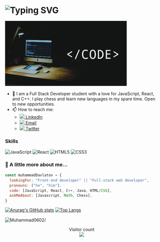 <h1 align="left"> 
    <img align="center" src="https://readme-typing-svg.demolab.com?font=Poppins&size=30&pause=1000&color=fc9803&width=435&lines=Hi there, 👋 I'm Muhammad" alt="Typing SVG" />
</h1>
<img src="profile.jpg" width="400"/>

- 🔭 I am a Full Stack Developer student with a love for JavaScript, React, and C++. I play chess and learn new languages in my spare time. Open to new opportunities.
- 📫 How to reach me:
  - [<img src="https://i.stack.imgur.com/gVE0j.png" width='20'/> LinkedIn](https://www.linkedin.com/in/muhammad-davlatov-6a8536254/)
  - [<img src="https://cdn-icons-png.flaticon.com/512/281/281769.png" width='20'/> Email](mailto:bahirhakimy2015@gmail.com)
  - [<img src="https://upload.wikimedia.org/wikipedia/commons/thumb/4/4f/Twitter-logo.svg/2491px-Twitter-logo.svg.png" width='20'/> Twitter](https://twitter.com/MuhammadDavla20)


### Skills
![JavaScript](https://icongr.am/devicon/javascript-original.svg?size=50&color=currentColor)
![React](https://icongr.am/devicon/react-original.svg?size=50&color=currentColor)
![HTML5](https://icongr.am/devicon/html5-original.svg?size=50&color=currentColor)
![CSS3](https://icongr.am/devicon/css3-original.svg?size=50&color=currentColor)


### 🚀 A little more about me...  

```javascript
const muhammadDavlatov = {
  lookingFor: "Front-end developer" || "Full-stack web developer",
  pronouns: ["he", "him"],
  code: [JavaScript, React, C++, Java, HTML/CSS],
  askMeAbout: [Javascript, Math, Chess],
}
```


<div align='left'>
  
[![Anurag's GitHub stats](https://github-readme-stats.vercel.app/api?username=Muhammad0602&show_icons=true&theme=onedark)]()
[![Top Langs](https://github-readme-stats.vercel.app/api/top-langs/?username=Muhammad0602&layout=compact)](https://github.com/anuraghazra/github-readme-stats)
</div>

<p><img align="center" src="https://github-readme-streak-stats.herokuapp.com/?user=Muhammad0602/&" alt="Muhammad0602/" /></p>

<p align="center"> 
  Visitor count<br>
  <img src="https://profile-counter.glitch.me/Muhammad0602/count.svg" />
</p>
